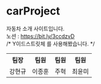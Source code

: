 # carProject
자동차 소개 사이트입니다. <br>
노션 : https://bit.ly/3ccdzvD <br>
/* Y이드스트릿체 를 사용해봤습니다. */ <br>
<table>
 <tr>
   <th>팀장</th>
   <th>팀원</th>
   <th>팀원</th>
   <th>팀원</th>
</tr>
 <tr>
   <td>강현규</td>
   <td>이종훈</td>
   <td>주혁</td>
   <td>최윤미</td>
</tr>
</table?
